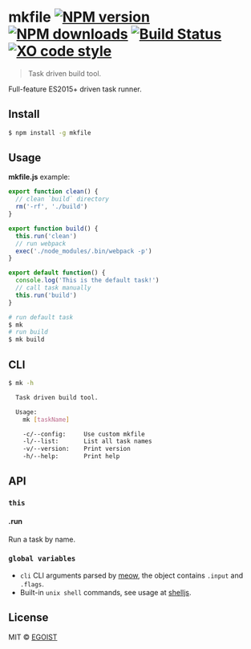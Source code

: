 # mkfile [![NPM version](https://img.shields.io/npm/v/mkfile.svg)](https://npmjs.com/package/mkfile) [![NPM downloads](https://img.shields.io/npm/dm/mkfile.svg)](https://npmjs.com/package/mkfile) [![Build Status](https://img.shields.io/circleci/project/egoist/mkfile/1.0.svg)](https://circleci.com/gh/egoist/mkfile) [![XO code style](https://img.shields.io/badge/code_style-XO-5ed9c7.svg)](https://github.com/sindresorhus/xo)

> Task driven build tool.

Full-feature ES2015+ driven task runner.

## Install

```bash
$ npm install -g mkfile
```

## Usage

**mkfile.js** example:

```js
export function clean() {
  // clean `build` directory
  rm('-rf', './build')
}

export function build() {
  this.run('clean')
  // run webpack
  exec('./node_modules/.bin/webpack -p')
}

export default function() {
  console.log('This is the default task!')
  // call task manually
  this.run('build')
}
```

```bash
# run default task
$ mk
# run build
$ mk build
```

## CLI

```bash
$ mk -h

  Task driven build tool.

  Usage:
    mk [taskName]

    -c/--config:     Use custom mkfile
    -l/--list:       List all task names
    -v/--version:    Print version
    -h/--help:       Print help
```

## API

### `this`

#### .run

Run a task by name.

### `global variables`

- `cli` CLI arguments parsed by [meow](https://github.com/sindresorhus/meow), the object contains `.input` and `.flags`.
- Built-in `unix shell` commands, see usage at [shelljs](https://github.com/shelljs/shelljs).

## License

MIT © [EGOIST](https://github.com/egoist)
